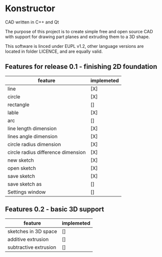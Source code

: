 # Konstructor

CAD written in C++ and Qt

The purpose of this project is to create simple free and open source CAD with support for drawing part planes and extruding them to a 3D shape.

This software is linced under EUPL v1.2, other language versions are located in folder LICENCE, and are equally valid.

## Features for release 0.1 - finishing 2D foundation

| feature   | implemeted |
| --------- | --- |
| line      | [X] |
| circle    | [X] |
| rectangle | [] |
| lable     | [X] |
| arc       | [] |
| line length dimension | [X] |
| lines angle dimension | [X] |
| circle radius dimension | [X] |
| circle radius difference dimension | [X] |
| new sketch      | [X] |
| open sketch     | [X] |
| save sketch     | [X] |
| save sketch as     | [] |
| Settings window     | [] |

## Features 0.2 - basic 3D support
| feature | implemeted |
| ------- | ---------- |
| sketches in 3D space | [] |
| additive extrusion | [] |
| subtractive extrusion | [] |
